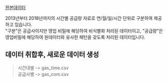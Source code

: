 [원본데이터](https://www.data.go.kr/data/15091497/fileData.do) 

2013년부터 2018년까지의 시간별 공급량 자료로 연/월/일/시간 단위로 구분하여 제공하고 있습니다.  
"구분"은 공급사이지만 영업 비밀에 해당하여 비식별화 처리된 데이터이고,
"공급량"은 영업비밀에 해당하여 원데이터와 유사한 패턴을 갖도록 처리된 데이터입니다.

## 데이터 취합후, 새로운 데이터 생성  
>시간대별 -> gas_time.csv  
>공급사별 -> gas_com.csv
